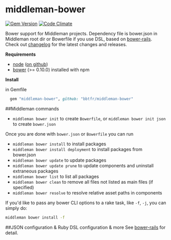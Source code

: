middleman-bower
===========

[![Gem Version](http://img.shields.io/gem/v/middleman-bower.svg)][gem]
[![Code Climate](http://img.shields.io/codeclimate/github/bbtfr/middleman-bower.svg)][codeclimate]

[gem]: https://rubygems.org/gems/middleman-bower
[codeclimate]: https://codeclimate.com/github/bbtfr/middleman-bower

Bower support for Middleman projects. Dependency file is bower.json in Middleman root dir or Bowerfile if you use DSL, based on [bower-rails](https://github.com/42dev/bower-rails).
Check out [changelog][] for the latest changes and releases.

[changelog]: https://github.com/bbtfr/middleman-bower/blob/master/CHANGELOG.md

**Requirements**

* [node](http://nodejs.org) ([on github](https://github.com/joyent/node))
* [bower](https://github.com/bower/bower) (>= 0.10.0) installed with npm

**Install**

in Gemfile

``` Ruby
  gem "middleman-bower", github: "bbtfr/middleman-bower"
```

##Middleman commands

* `middleman bower init` to create `Bowerfile`, or `middleman bower init json` to create `bower.json`

Once you are done with `bower.json` or `Bowerfile` you can run

* `middleman bower install` to install packages
* `middleman bower install deployment` to install packages from bower.json
* `middleman bower update` to update packages
* `middleman bower update prune` to update components and uninstall extraneous packages
* `middleman bower list` to list all packages
* `middleman bower clean` to remove all files not listed as main files (if specified)
* `middleman bower resolve` to resolve relative asset paths in components

If you'd like to pass any bower CLI options to a rake task, like `-f`, `-j`, you can simply do:

```bash
middleman bower install -f
```

##JSON configuration & Ruby DSL configuration & more
See [bower-rails](https://github.com/42dev/bower-rails/blob/master/README.md#json-configuration) for detail.
